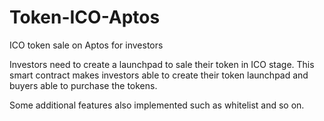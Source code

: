 # Token-ICO-Aptos

ICO token sale on Aptos for investors

Investors need to create a launchpad to sale their token in ICO stage.
This smart contract makes investors able to create their token launchpad and buyers able to purchase the tokens.

Some additional features also implemented such as whitelist and so on.
